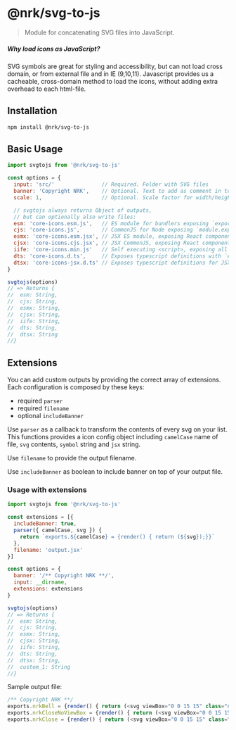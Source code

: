 # @nrk/svg-to-js
> Module for concatenating SVG files into JavaScript.

##### Why load icons as JavaScript?
SVG symbols are great for styling and accessibility, but can not load cross domain, or from external file and in IE (9,10,11). Javascript provides us a cacheable, cross-domain method to load the icons, without adding extra overhead to each html-file.

## Installation

```sh
npm install @nrk/svg-to-js
```

## Basic Usage

```js
import svgtojs from '@nrk/svg-to-js'

const options = {
  input: 'src/'               // Required. Folder with SVG files
  banner: 'Copyright NRK',    // Optional. Text to add as comment in top of file
  scale: 1,                   // Optional. Scale factor for width/height attributes in em

  // svgtojs always returns Object of outputs,
  // but can optionally also write files:
  esm: 'core-icons.esm.js',   // ES module for bundlers exposing `export const iconName = '<svg...'`
  cjs: 'core-icons.js',       // CommonJS for Node exposing `module.exports = { iconName: '<svg...' }`
  esmx: 'core-icons.esm.jsx', // JSX ES module, exposing React components with `export`
  cjsx: 'core-icons.cjs.jsx', // JSX CommonJS, exposing React components with `module.exports`
  iife: 'core-icons.min.js'   // Self executing <script>, exposing all icons as symbols on page,
  dts: 'core-icons.d.ts',     // Exposes typescript definitions with `export declare const`
  dtsx: 'core-icons-jsx.d.ts' // Exposes typescript definitions for JSX with `export declare const`
}

svgtojs(options)
// => Returns {
//  esm: String,
//  cjs: String,
//  esmx: String,
//  cjsx: String,
//  iife: String,
//  dts: String,
//  dtsx: String
//}
```

## Extensions

You can add custom outputs by providing the correct array of extensions. Each configuration is composed by these keys:

* required `parser`
* required `filename`
* optional `includeBanner` 

Use `parser` as a callback to transform the contents of every svg on your list. 
This functions provides a icon config object including `camelCase` name of file, `svg` contents, `symbol` string and `jsx` string.

Use `filename` to provide the output filename.

Use `includeBanner` as boolean to include banner on top of your output file.

### Usage with extensions

```js
import svgtojs from '@nrk/svg-to-js'

const extensions = [{
  includeBanner: true,
  parser({ camelCase, svg }) {
    return `exports.${camelCase} = {render() { return (${svg});}}`    
  },
  filename: 'output.jsx'
}]

const options = {
  banner: '/** Copyright NRK **/',
  input: __dirname,
  extensions: extensions
}

svgtojs(options)
// => Returns {
//  esm: String,
//  cjs: String,
//  esmx: String,
//  cjsx: String,
//  iife: String,
//  dts: String,
//  dtsx: String,
//  custom_1: String
//}
```

Sample output file:

```js
/** Copyright NRK **/
exports.nrkBell = {render() { return (<svg viewBox="0 0 15 15" class="nrk-bell" width="15.000em" height="15.000em" aria-hidden="true" focusable="false"><path stroke="currentColor" fill="none" d="M7.5081246 2.5C4.0162492 2.5 4 5.38865948 4 6.2861215V9c0 1-1.5166599 1.7192343-1.5 2 .03450336.5814775.27977082.4920386.9090909.4920386h8.1818182C12.2186267 11.4920386 12.5 11.5 12.5 11c0-.3060964-1.5-1-1.5-2V6.2861215C11 5.35488333 11 2.5 7.5081246 2.5z"/><path d="M8.75 12.5h-2.5s0 1.25 1.25 1.25 1.25-1.25 1.25-1.25z"/><path stroke="currentColor" d="M7.5 1.5V2" stroke-linecap="round"/></svg>);}}
exports.nrkCloseNoViewBox = {render() { return (<svg viewBox="0 0 15 15" class="nrk-close-no-viewBox" width="15.000em" height="15.000em" aria-hidden="true" focusable="false"><path stroke="currentColor" stroke-linecap="round" d="M2 2l11 11M2 13L13 2"/></svg>);}}
exports.nrkClose = {render() { return (<svg viewBox="0 0 15 15" class="nrk-close" width="15.000em" height="15.000em" aria-hidden="true" focusable="false"><path stroke="currentColor" stroke-linecap="round" d="M2 2l11 11M2 13L13 2"/></svg>);}}

```